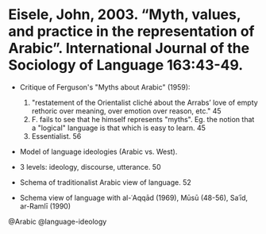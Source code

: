 # Eisele, John, 2003. “Myth, values, and practice in the representation of Arabic”. International Journal of the Sociology of Language 163:43-49.

- Critique of Ferguson's "Myths about Arabic" (1959):
	1.	"restatement of the Orientalist cliché about the Arrabs’ love of empty rethoric over meaning, over emotion over reason, etc." 45
	2.	F. fails to see that he himself represents "myths". Eg. the notion that a "logical" language is that which is easy to learn. 45
	3.	Essentialist. 56

- Model of language ideologies (Arabic vs. West).

- 3 levels: ideology, discourse, utterance. 50

- Schema of traditionalist Arabic view of language. 52

- Schema view of language with al-ʿAqqād (1969), Mūsū (48-56), Saʿīd, ar-Ramlī (1990)

@Arabic
@language-ideology
